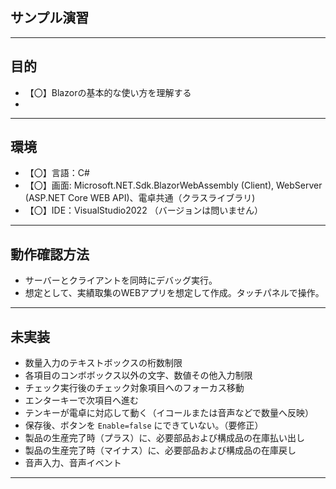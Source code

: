 ## サンプル演習
---
## 目的
- 【〇】Blazorの基本的な使い方を理解する
- 
---
## 環境
- 【〇】言語：C#
- 【〇】画面: Microsoft.NET.Sdk.BlazorWebAssembly (Client),
             WebServer (ASP.NET Core WEB API)、電卓共通（クラスライブラリ)
- 【〇】IDE：VisualStudio2022 （バージョンは問いません）
---
## 動作確認方法
- サーバーとクライアントを同時にデバッグ実行。
- 想定として、実績取集のWEBアプリを想定して作成。タッチパネルで操作。
---
## 未実装
- 数量入力のテキストボックスの桁数制限
- 各項目のコンボボックス以外の文字、数値その他入力制限
- チェック実行後のチェック対象項目へのフォーカス移動
- エンターキーで次項目へ進む
- テンキーが電卓に対応して動く（イコールまたは音声などで数量へ反映）
- 保存後、ボタンを `Enable=false` にできていない。（要修正）
- 製品の生産完了時（プラス）に、必要部品および構成品の在庫払い出し
- 製品の生産完了時（マイナス）に、必要部品および構成品の在庫戻し
- 音声入力、音声イベント
---
